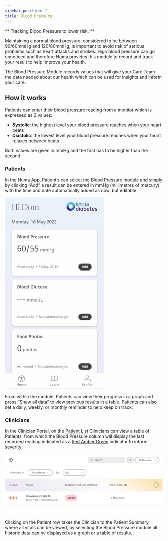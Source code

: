 ```yaml
---
sidebar_position: 2
title: Blood Pressure
---
```


** Tracking Blood Pressure to lower risk. **

Maintaining a normal blood pressure, considered to be between 90/60mmHg and 120/80mmHg, is important to avoid risk of serious problems such as heart attacks and strokes. High blood pressure can go unnoticed and therefore Huma provides this module to record and track your result to help improve your health.

The Blood Pressure Module records values that will give your Care Team the data needed about our health which can be used for insights and inform your care.

## How it works

Patients can enter their blood pressure reading from a monitor which is expressed as 2 values:
- **Systolic**: the highest level your blood pressure reaches when your heart beats
- **Diastolic**: the lowest level your blood pressure reaches when your heart relaxes between beats

Both values are given in mmHg and the first has to be higher than the second.

### Patients

In the Huma App, Patient’s can select the Blood Pressure module and simply by clicking “Add” a result can be entered in mmHg (millimetres of mercury) with the time and date automatically added as now, but editable. 

![Add a blood pressure result](./assets/blood-pressure.gif)

From within the module, Patients can view their progress in a graph and press “Show all data” to view previous results in a table. Patients can also set a daily, weekly, or monthly reminder to help keep on track.

### Clinicians

In the Clinician Portal, on the [Patient List](/data-collection/features/navigation/portal/patient-list/) Clinicians can view a table of Patients, from which the Blood Pressure column will display the last recorded reading indicated as a [Red Amber Green](/data-collection/features/flags-and-rag/) indicator to inform severity. 

![Viewing Blood Pressure from the Clinician Portal](./assets/cp-patient-list-blood-pressure.png)

Clicking on the Patient row takes the Clinician to the Patient Summary where all vitals can be viewed, by selecting the Blood Pressure module all historic data can be displayed as a graph or a table of results.